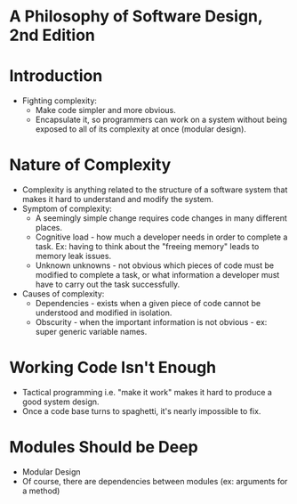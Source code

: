 # A Philosophy of Software Design, 2nd Edition

# Introduction

- Fighting complexity:
  - Make code simpler and more obvious.
  - Encapsulate it, so programmers can work on a system without being exposed to all of its complexity at once (modular design).

# Nature of Complexity

- Complexity is anything related to the structure of a software system that makes it hard to understand and modify the system.
- Symptom of complexity:
  - A seemingly simple change requires code changes in many different places.
  - Cognitive load - how much a developer needs in order to complete a task. Ex: having to think about the "freeing memory" leads to memory leak issues.
  - Unknown unknowns - not obvious which pieces of code must be modified to complete a task, or what information a developer must have to carry out the task successfully.
- Causes of complexity:
  - Dependencies - exists when a given piece of code cannot be understood and modified in isolation.
  - Obscurity - when the important information is not obvious - ex: super generic variable names.

# Working Code Isn't Enough

- Tactical programming i.e. "make it work" makes it hard to produce a good system design.
- Once a code base turns to spaghetti, it's nearly impossible to fix.

# Modules Should be Deep

- Modular Design
- Of course, there are dependencies between modules (ex: arguments for a method)
